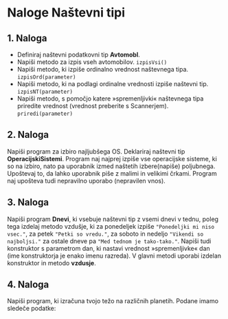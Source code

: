 # Naloge Naštevni tipi

## 1. Naloga
* Definiraj naštevni podatkovni tip **Avtomobl**.
* Napiši metodo za izpis vseh avtomobilov. `izpisVsi()`
* Napiši metodo, ki izpiše ordinalno vrednost naštevnega tipa. `izpisOrd(parameter)`
* Napiši metodo, ki na podlagi ordinalne vrednosti izpiše naštevni tip. `izpisNT(parameter)`
* Napiši metodo, s pomočjo katere »spremenljivki« naštevnega tipa priredite vrednost (vrednost preberite s Scannerjem). `priredi(parameter)`

## 2. Naloga
Napiši program za izbiro najljubšega OS. Deklariraj naštevni tip **OperacijskiSistemi**. Program naj najprej izpiše vse operacijske sisteme, ki so na izbiro, nato pa uporabnik izmed naštetih izbere(napiše) poljubnega. Upoštevaj to, da lahko uporabnik piše z malimi in velikimi črkami. Program naj upošteva tudi nepravilno uporabo (nepravilen vnos).

## 3. Naloga
Napiši program **Dnevi**, ki vsebuje naštevni tip z vsemi dnevi v tednu, poleg tega izdelaj metodo vzdušje, ki za ponedeljek izpiše `"Ponedeljki mi niso vsec."`, za petek `"Petki so vredu."`, za soboto in nedeljo `"Vikendi so najboljsi."` za ostale dneve pa `"Med tednom je tako-tako."`. Napiši tudi konstruktor s parametrom dan, ki nastavi vrednost »spremenljivke« dan (ime konstruktorja je enako imenu razreda). V glavni metodi uporabi izdelan konstruktor in metodo **vzdusje**.

## 4. Naloga
Napiši program, ki izračuna tvojo težo na različnih planetih. Podane imamo sledeče podatke:
